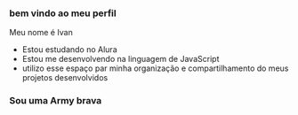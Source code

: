 ### bem vindo ao meu perfil

Meu nome é Ivan

- Estou estudando no Alura
- Estou me desenvolvendo na linguagem de JavaScript
- utilizo esse espaço par minha organização e compartilhamento do meus projetos desenvolvidos

### Sou uma Army brava

![]()
